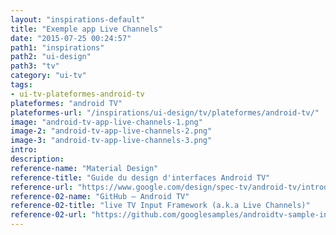 ```yaml
---
layout: "inspirations-default"
title: "Exemple app Live Channels"
date: "2015-07-25 00:24:57"
path1: "inspirations"
path2: "ui-design"
path3: "tv"
category: "ui-tv"
tags:
- ui-tv-plateformes-android-tv
plateformes: "android TV"
plateformes-url: "/inspirations/ui-design/tv/plateformes/android-tv/"
image: "android-tv-app-live-channels-1.png"
image-2: "android-tv-app-live-channels-2.png"
image-3: "android-tv-app-live-channels-3.png"
intro:
description:
reference-name: "Material Design"
reference-title: "Guide du design d'interfaces Android TV"
reference-url: "https://www.google.com/design/spec-tv/android-tv/introduction.html"
reference-02-name: "GitHub – Android TV"
reference-02-title: "live TV Input Framework (a.k.a Live Channels)"
reference-02-url: "https://github.com/googlesamples/androidtv-sample-inputs"
---
```

